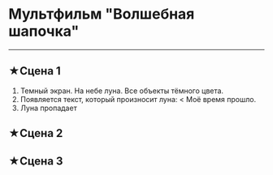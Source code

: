 # Мультфильм **"Волшебная шапочка"**
------------------------------------
## ★Сцена 1
1. Темный экран. На небе луна. Все объекты тёмного цвета.
2. Появляется текст, который произносит луна:
< Моё время прошло.
3. Луна пропадает
## ★Сцена 2

## ★Сцена 3
